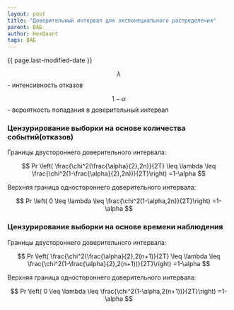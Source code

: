 ```yaml
---
layout: post
title: "Доверительный интервал для экспонециального распределения"
parent: ВАБ
author: HexQuant
tags: ВАБ
---
```


<!-- Mathjax Support -->
<script type="text/javascript" async
  src="https://cdn.mathjax.org/mathjax/latest/MathJax.js?config=TeX-MML-AM_CHTML">
</script>



{{ page.last-modified-date }}

$$\lambda$$ - интенсивность отказов

$$1-\alpha$$ - вероятность попадания в доверительный интервал

### Цензурирование выборки на основе количества событий(отказов)
Границы двустороннего доверительного интервала:

$$ Pr \left( \frac{\chi^2(\frac{\alpha}{2},2n)}{2T} 
\leq \lambda \leq
\frac{\chi^2(1-\frac{\alpha}{2},2n))}{2T}\right)
=1-\alpha $$

Верхняя граница одностороннего доверительного интервала:

$$ Pr \left( 0
\leq \lambda \leq
\frac{\chi^2(1-\alpha,2n)}{2T}\right)
=1-\alpha $$

### Цензурирование выборки на основе времени наблюдения
Границы двустороннего доверительного интервала:

$$ Pr \left( \frac{\chi^2(\frac{\alpha}{2},2(n+1)}{2T} 
\leq \lambda \leq
\frac{\chi^2(1-\frac{\alpha}{2},2(n+1))}{2T}\right)
=1-\alpha $$

Верхняя граница одностороннего доверительного интервала:

$$ Pr \left( 0
\leq \lambda \leq
\frac{\chi^2(1-\alpha,2(n+1))}{2T}\right)
=1-\alpha $$
